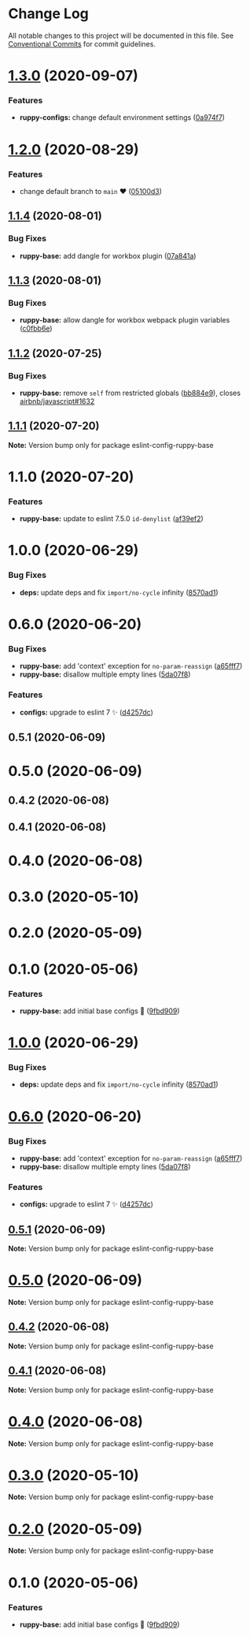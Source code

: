 # Change Log

All notable changes to this project will be documented in this file.
See [Conventional Commits](https://conventionalcommits.org) for commit guidelines.

# [1.3.0](https://github.com/Ruppyio/eslint-configs/compare/eslint-config-ruppy-base@1.2.0...eslint-config-ruppy-base@1.3.0) (2020-09-07)

### Features

- **ruppy-configs:** change default environment settings ([0a974f7](https://github.com/Ruppyio/eslint-configs/commit/0a974f797c0be8457fde330b5eb9737e3d273b6e))

# [1.2.0](https://github.com/Ruppyio/eslint-configs/compare/eslint-config-ruppy-base@1.1.4...eslint-config-ruppy-base@1.2.0) (2020-08-29)

### Features

- change default branch to `main` ❤ ([05100d3](https://github.com/Ruppyio/eslint-configs/commit/05100d36b893a8d3cd43d00740b1dd54c5c6fbcd))

## [1.1.4](https://github.com/Ruppyio/eslint-configs/compare/eslint-config-ruppy-base@1.1.3...eslint-config-ruppy-base@1.1.4) (2020-08-01)

### Bug Fixes

- **ruppy-base:** add dangle for workbox plugin ([07a841a](https://github.com/Ruppyio/eslint-configs/commit/07a841a743c32b49694e20826adf6e961c0f8217))

## [1.1.3](https://github.com/Ruppyio/eslint-configs/compare/eslint-config-ruppy-base@1.1.2...eslint-config-ruppy-base@1.1.3) (2020-08-01)

### Bug Fixes

- **ruppy-base:** allow dangle for workbox webpack plugin variables ([c0fbb6e](https://github.com/Ruppyio/eslint-configs/commit/c0fbb6eb07b0ffcf20bc5617722631aea72dc7ac))

## [1.1.2](https://github.com/Ruppyio/eslint-configs/compare/eslint-config-ruppy-base@1.1.1...eslint-config-ruppy-base@1.1.2) (2020-07-25)

### Bug Fixes

- **ruppy-base:** remove `self` from restricted globals ([bb884e9](https://github.com/Ruppyio/eslint-configs/commit/bb884e98ac44ae3ed3b8aa8a15ed0f0c10b8b7a8)), closes [airbnb/javascript#1632](https://github.com/airbnb/javascript/issues/1632)

## [1.1.1](https://github.com/Ruppyio/eslint-configs/compare/eslint-config-ruppy-base@1.1.0...eslint-config-ruppy-base@1.1.1) (2020-07-20)

**Note:** Version bump only for package eslint-config-ruppy-base

# 1.1.0 (2020-07-20)

### Features

- **ruppy-base:** update to eslint 7.5.0 `id-denylist` ([af39ef2](https://github.com/Ruppyio/eslint-configs/commit/af39ef2250970a411b5cc8b6141cb6e49fe0451a))

# 1.0.0 (2020-06-29)

### Bug Fixes

- **deps:** update deps and fix `import/no-cycle` infinity ([8570ad1](https://github.com/Ruppyio/eslint-configs/commit/8570ad1b5e58ce5cb528f96f43f7dc193e2decf7))

# 0.6.0 (2020-06-20)

### Bug Fixes

- **ruppy-base:** add 'context' exception for `no-param-reassign` ([a65fff7](https://github.com/Ruppyio/eslint-configs/commit/a65fff7dd01e3678d908030d0652c69fc70aafa8))
- **ruppy-base:** disallow multiple empty lines ([5da07f8](https://github.com/Ruppyio/eslint-configs/commit/5da07f88a2d044239b8b5ee3e2e1a8969999e4c6))

### Features

- **configs:** upgrade to eslint 7 ✨ ([d4257dc](https://github.com/Ruppyio/eslint-configs/commit/d4257dccaca3ba704dfaa1614ab3d485b8837882))

## 0.5.1 (2020-06-09)

# 0.5.0 (2020-06-09)

## 0.4.2 (2020-06-08)

## 0.4.1 (2020-06-08)

# 0.4.0 (2020-06-08)

# 0.3.0 (2020-05-10)

# 0.2.0 (2020-05-09)

# 0.1.0 (2020-05-06)

### Features

- **ruppy-base:** add initial base configs 🐣 ([9fbd909](https://github.com/Ruppyio/eslint-configs/commit/9fbd909e46acfdac6b20ec849bf855085eac8d49))

# [1.0.0](https://github.com/Ruppyio/eslint-configs/compare/v0.6.2...v1.0.0) (2020-06-29)

### Bug Fixes

- **deps:** update deps and fix `import/no-cycle` infinity ([8570ad1](https://github.com/Ruppyio/eslint-configs/commit/8570ad1b5e58ce5cb528f96f43f7dc193e2decf7))

# [0.6.0](https://github.com/Ruppyio/eslint-configs/compare/v0.5.1...v0.6.0) (2020-06-20)

### Bug Fixes

- **ruppy-base:** add 'context' exception for `no-param-reassign` ([a65fff7](https://github.com/Ruppyio/eslint-configs/commit/a65fff7dd01e3678d908030d0652c69fc70aafa8))
- **ruppy-base:** disallow multiple empty lines ([5da07f8](https://github.com/Ruppyio/eslint-configs/commit/5da07f88a2d044239b8b5ee3e2e1a8969999e4c6))

### Features

- **configs:** upgrade to eslint 7 ✨ ([d4257dc](https://github.com/Ruppyio/eslint-configs/commit/d4257dccaca3ba704dfaa1614ab3d485b8837882))

## [0.5.1](https://github.com/Ruppyio/eslint-configs/compare/v0.5.0...v0.5.1) (2020-06-09)

**Note:** Version bump only for package eslint-config-ruppy-base

# [0.5.0](https://github.com/Ruppyio/eslint-configs/compare/v0.4.2...v0.5.0) (2020-06-09)

**Note:** Version bump only for package eslint-config-ruppy-base

## [0.4.2](https://github.com/Ruppyio/eslint-configs/compare/v0.4.1...v0.4.2) (2020-06-08)

**Note:** Version bump only for package eslint-config-ruppy-base

## [0.4.1](https://github.com/Ruppyio/eslint-configs/compare/v0.4.0...v0.4.1) (2020-06-08)

**Note:** Version bump only for package eslint-config-ruppy-base

# [0.4.0](https://github.com/Ruppyio/eslint-configs/compare/v0.3.1...v0.4.0) (2020-06-08)

**Note:** Version bump only for package eslint-config-ruppy-base

# [0.3.0](https://github.com/Ruppyio/eslint-configs/compare/v0.2.0...v0.3.0) (2020-05-10)

**Note:** Version bump only for package eslint-config-ruppy-base

# [0.2.0](https://github.com/Ruppyio/eslint-configs/compare/v0.1.0...v0.2.0) (2020-05-09)

**Note:** Version bump only for package eslint-config-ruppy-base

# 0.1.0 (2020-05-06)

### Features

- **ruppy-base:** add initial base configs 🐣 ([9fbd909](https://github.com/Ruppyio/eslint-configs/commit/9fbd909e46acfdac6b20ec849bf855085eac8d49))
